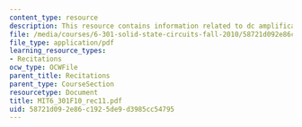 ```yaml
---
content_type: resource
description: This resource contains information related to dc amplification.
file: /media/courses/6-301-solid-state-circuits-fall-2010/58721d092e86c1925de9d3985cc54795_MIT6_301F10_rec11.pdf
file_type: application/pdf
learning_resource_types:
- Recitations
ocw_type: OCWFile
parent_title: Recitations
parent_type: CourseSection
resourcetype: Document
title: MIT6_301F10_rec11.pdf
uid: 58721d09-2e86-c192-5de9-d3985cc54795
---
```

